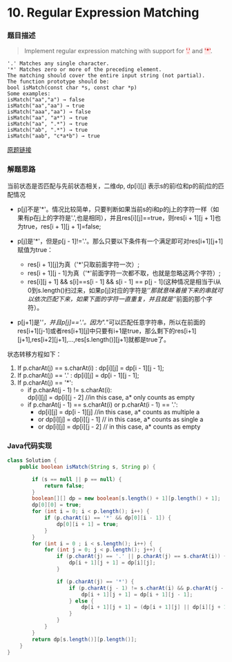 # 10. Regular Expression Matching
### 题目描述

>Implement regular expression matching with support for <span style="background-color:#ffe6e6"><font color=#cc0000 >'.'</font></span>
and <span style="background-color:#ffe6e6"><font color=#cc0000 >'*'</font></span>.


    '.' Matches any single character.
    '*' Matches zero or more of the preceding element.
    The matching should cover the entire input string (not partial).
    The function prototype should be:
    bool isMatch(const char *s, const char *p)
    Some examples:
    isMatch("aa","a") → false
    isMatch("aa","aa") → true
    isMatch("aaa","aa") → false
    isMatch("aa", "a*") → true
    isMatch("aa", ".*") → true
    isMatch("ab", ".*") → true
    isMatch("aab", "c*a*b") → true

[原题链接](https://leetcode.com/problems/regular-expression-matching/description/)

### 解题思路
当前状态是否匹配与先前状态相关，二维dp, dp[i][j] 表示s的前i位和p的前j位的匹配情况
- p[j]不是'*'。情况比较简单，只要判断如果当前s的i和p的j上的字符一样（如果有p在j上的字符是'.',也是相同），并且res[i][j]==true，则res[i + 1][j + 1]也为true，res[i + 1][j + 1]=false; 

- p[j]是'*'，但是p[j - 1]!='.'。那么只要以下条件有一个满足即可对res[i+1][j+1]赋值为true： 
    - res[i + 1][j]为真（'*'只取前面字符一次）; 
    - res[i + 1][j - 1]为真（'*'前面字符一次都不取，也就是忽略这两个字符）; 
    - res[i][j + 1] && s[i]==s[i - 1] && s[i - 1] == p[j - 1](这种情况是相当于i从0到s.length()扫过来，如果p[j]对应的字符是‘*’那就意味着接下来的串就可以依次匹配下来，如果下面的字符一直重复，并且就是‘*’前面的那个字符）。 

- p[j+1]是'*'，并且p[j]=='.'。因为".*"可以匹配任意字符串，所以在前面的res[i+1][j-1]或者res[i+1][j]中只要有i+1是true，那么剩下的res[i+1][j+1],res[i+2][j+1],...,res[s.length()][j+1]就都是true了。


状态转移方程如下：
1. If p.charAt(j) == s.charAt(i) : dp[i][j] = dp[i - 1][j - 1];
2. If p.charAt(j) == '.' : dp[i][j] = dp[i - 1][j - 1];
3. If p.charAt(j) == '*': 
    - if p.charAt(j - 1) != s.charAt(i): 
    <br>dp[i][j] = dp[i][j - 2]  //in this case, a* only counts as empty
    - if p.charAt(j - 1) == s.charAt(i) or p.charAt(i - 1) == '.':
        - dp[i][j] = dp[i - 1][j] //in this case, a* counts as multiple a
        - or dp[i][j] = dp[i][j - 1] // in this case, a* counts as single a
        - or dp[i][j] = dp[i][j - 2] // in this case, a* counts as empty
        
### Java代码实现

``` java
class Solution {
    public boolean isMatch(String s, String p) {

        if (s == null || p == null) {
            return false;
        }
        boolean[][] dp = new boolean[s.length() + 1][p.length() + 1];
        dp[0][0] = true;
        for (int i = 0; i < p.length(); i++) {
            if (p.charAt(i) == '*' && dp[0][i - 1]) {
                dp[0][i + 1] = true;
            }
        }
        for (int i = 0 ; i < s.length(); i++) {
            for (int j = 0; j < p.length(); j++) {
                if (p.charAt(j) == '.' || p.charAt(j) == s.charAt(i)) {
                    dp[i + 1][j + 1] = dp[i][j];
                }

                if (p.charAt(j) == '*') {
                    if (p.charAt(j - 1) != s.charAt(i) && p.charAt(j - 1) != '.') {
                        dp[i + 1][j + 1] = dp[i + 1][j - 1];
                    } else {
                        dp[i + 1][j + 1] = (dp[i + 1][j] || dp[i][j + 1] || dp[i + 1][j - 1]);
                    }
                }
            }
        }
        return dp[s.length()][p.length()];
    }
}
```